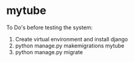 # mytube

To Do's before testing the system:
1) Create virtual environment and install django
2) python manage.py makemigrations mytube
3) python manage.py migrate

